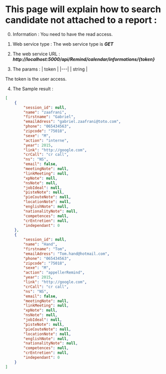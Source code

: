 # This page will explain how to search candidate not attached to a report :

0. Information : 
You need to have the read access.

1. Web service type : 
The web service type is ***GET***

2. The web service URL : 
***http://localhost:5000/api/Remind/calendar/informations/{token}***

3. The params : 
| token   |
|---| 
|  string |

The token is the user access.

4. The Sample result : 

```json
[
    {
        "session_id": null,
        "name": "zaafrani",
        "firstname": "Gabriel",
        "emailAdress": "gabriel.zaafrani@toto.com",
        "phone": "065434563",
        "zipcode": "75018",
        "sexe": "M",
        "action": "interne",
        "year": 2015,
        "link": "http://google.com",
        "crCall": "cr call",
        "ns": "NS",
        "email": false,
        "meetingNote": null,
        "linkMeeting": null,
        "xpNote": null,
        "nsNote": null,
        "jobIdeal": null,
        "pisteNote": null,
        "pieCouteNote": null,
        "locationNote": null,
        "englishNote": null,
        "nationalityNote": null,
        "competences": null,
        "crEntretien": null,
        "independant": 0
    },
    {
        "session_id": null,
        "name": "Hand",
        "firstname": "Tom",
        "emailAdress": "Tom.hand@hotmail.com",
        "phone": "065434563",
        "zipcode": "75018",
        "sexe": "M",
        "action": "appellerRemind",
        "year": 2015,
        "link": "http://google.com",
        "crCall": "cr call",
        "ns": "NS",
        "email": false,
        "meetingNote": null,
        "linkMeeting": null,
        "xpNote": null,
        "nsNote": null,
        "jobIdeal": null,
        "pisteNote": null,
        "pieCouteNote": null,
        "locationNote": null,
        "englishNote": null,
        "nationalityNote": null,
        "competences": null,
        "crEntretien": null,
        "independant": 0
    }
]
```
